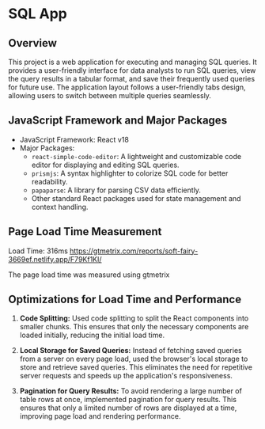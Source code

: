 # SQL App

## Overview

This project is a web application for executing and managing SQL queries. It provides a user-friendly interface for data analysts to run SQL queries, view the query results in a tabular format, and save their frequently used queries for future use. The application layout follows a user-friendly tabs design, allowing users to switch between multiple queries seamlessly.

## JavaScript Framework and Major Packages

- JavaScript Framework: React v18
- Major Packages:
  - `react-simple-code-editor`: A lightweight and customizable code editor for displaying and editing SQL queries.
  - `prismjs`: A syntax highlighter to colorize SQL code for better readability.
  - `papaparse`: A library for parsing CSV data efficiently.
  - Other standard React packages used for state management and context handling.

## Page Load Time Measurement

Load Time: 316ms
https://gtmetrix.com/reports/soft-fairy-3669ef.netlify.app/F79Kf1KI/

The page load time was measured using gtmetrix

## Optimizations for Load Time and Performance

1. **Code Splitting:** Used code splitting to split the React components into smaller chunks. This ensures that only the necessary components are loaded initially, reducing the initial load time.

2. **Local Storage for Saved Queries:** Instead of fetching saved queries from a server on every page load, used the browser's local storage to store and retrieve saved queries. This eliminates the need for repetitive server requests and speeds up the application's responsiveness.

3. **Pagination for Query Results:** To avoid rendering a large number of table rows at once, implemented pagination for query results. This ensures that only a limited number of rows are displayed at a time, improving page load and rendering performance.
